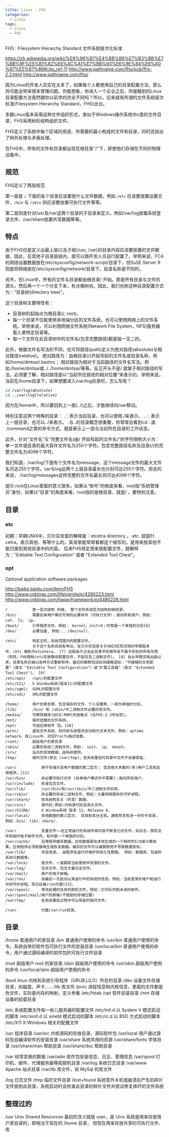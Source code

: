 ```yaml
---
title: Linux - FHS
categories:
  - Linux
tags:
  - Linux
  - FHS
---
```


FHS : Filesystem Hierarchy Standard 文件系统层次化标准

https://zh.wikipedia.org/wiki/%E6%96%87%E4%BB%B6%E7%B3%BB%E7%BB%9F%E5%B1%82%E6%AC%A1%E7%BB%93%E6%9E%84%E6%A0%87%E5%87%86#cite_ref-11
http://www.pathname.com/fhs/pub/fhs-2.3.html
http://www.pathname.com/fhs/

<!--more-->

因为Linux的开发人员实在太多了，如果每个人都使用自己的目录配置方法，那么将可能会带来很多管理问题。你能想象，你进入一个企业之后，所接触到的Linux目录配置方法竟然跟你以前学的完全不同吗？所以，后来就有所谓的文件系统层次标准(Filesystem Hierarchy Standard，FHS)出台。

多数Linux版本采用这种文件组织形式，类似于Windows操作系统中c盘的文件目录，FHS采用树形结构组织文件。

FHS定义了系统中每个区域的用途、所需要的最小构成的文件和目录，同时还给出了例外处理与矛盾处理。

在FHS中，所有的文件和目录都出现在根目录"/"下，即使他们存储在不同的物理设备中。
## 规范

FHS定义了两层规范

第一层是 `/` 下面的各个目录应该要放什么文件数据，例如 `/etc` 应该要放置设置文件，`/bin` 与 `/sbin` 则应该要放置可执行文件等等。

第二层则是针对/usr及/var这两个目录的子目录来定义。例如/var/log放置系统登录文件、/usr/share放置共享数据等等。

## 特点

由于FHS仅是定义出最上层(/)及子层(/usr, /var)的目录内容应该要放置的文件数据，因此，在其他子目录层级内，就可以随开发人员自行配置了。举例来说，FC4的网络设置数据放在/etc/sysconfig/network-script/目录下，但SuSE Server 9则是将网络放在/etc/sysconfig/network/目录下，目录名称是不同的。

另外，在Linux中，所有的文件与目录都由根目录/ 开始。那是所有目录与文件的源头。然后再一个一个分支下来，有点像树状。因此，我们也称这种目录配置方式为：“目录树(directory tree)”。

这个目录树主要特性有：
* 目录树的起始点为根目录(/, root)。
* 每一个目录不仅能使用本地端分区的文件系统，也可以使用网络上的文件系统。举例来说，可以利用网络文件系统(Network File System，NFS)服务器载入某特定目录等。
* 每一个文件在此目录树中的文件名(包含完整路径)都是独一无二的。

此外，根据文件名写法的不同，也可将路径(path)定义为绝对路径(absolute)与相对路径(relative)。
绝对路径为：由根目录(/)开始写起的文件名或目录名称，例如/home/dmtsai/.bashrc；
相对路径为相对于当前路径的文件名写法。例如./home/dmtsai或../../home/dmtsai/等等。反正开头不是/ 就属于相对路径的写法。必须要了解，相对路径是以“当前所在路径的相对位置”来表示的。举例来说，当前在/home目录下，如果想要进入/var/log目录时，怎么写呢？
```bash
cd /var/log(absolute)
cd ../var/log(relative)
```
因为在/home中，所以要回到上一层(../)之后，才能继续向/var移动。

特别注意这两个特殊的目录：
.：表示当前目录，也可以使用./来表示。
..：表示上一层目录，也可以../来表示。
.与..的目录概念很重要，你常常会看到cd ..或 ./command之类的命令方式，就是表示上一层与当前所在目录的工作状态。

此外，针对“文件名”与“完整文件名(由/ 开始写起的文件名)”的字符限制大小为：单一文件或目录的最大容许文件名为255个字符。包含完整路径名称及目录(/)的完整文件名为4096个字符。

我们知道，/var/log/下面有个文件名为message，这个message文件的最大文件名可达255个字符。var与log这两个上层目录最长也分别可达255个字符。但总的来说， /var/log/messages这样完整的文件名最长则可达4096个字符。

提示:root在Linux里面的意义很多。如果从“账号”的角度来看，root指“系统管理员”身份，如果以“目录”的角度来看，root指的是根目录，就是/ 。要特别注意。

## 目录

### etc

初期：早期UNIX中，贝尔实验室的解释是：etcetra directory 。 etc. 就是Et cetra。表示其他、等等什么的，英语里能常常看都这个缩写的。是用来放其他不能归类到其他目录中的内容。
后来FHS规定用来放配置文件，就解释为："Editable Text Configuration" 或者 "Extended Tool Chest"。

### opt

Optional application software packages

http://baike.baidu.com/item/FHS
http://www.cnblogs.com/lifeinsmile/p/4280223.html
http://www.cnblogs.com/happyframework/p/4480228.html

    /           第一层次结构 的根、 整个文件系统层次结构的根目录。
    /bin/       需要在单用户模式可用的必要命令（可执行文件）；面向所有用户，例如： cat、 ls、 cp。
    /boot/      引导程序文件，例如： kernel、initrd；时常是一个单独的分区[6]
    /dev/       必要设备, 例如：, /dev/null.

    /etc/       特定主机，系统范围内的配置文件。
                关于这个名称目前有争议。在贝尔实验室关于UNIX实现文档的早期版本中，/etc 被称为etcetera， [7] 这是由于过去此目录中存放所有不属于别处的所有东西（然而，FHS限制/etc存放静态配置文件，不能包含二进制文件）。 [8] 自从早期文档出版以来，目录名称已被以各种方式重新称呼。最近的解释包括反向缩略语如："可编辑的文本配置"（英文 "Editable Text Configuration"）或"扩展工具箱"（英文 "Extended Tool Chest")。 [9]
    /etc/opt/   /opt/的配置文件
    /etc/X11/   X Window系统(版本11)的配置文件
    /etc/sgml/  SGML的配置文件
    /etc/xml/   XML的配置文件

    /home/ 	    用户的家目录，包含保存的文件、个人设置等，一般为单独的分区。
    /lib/ 	    /bin/ 和 /sbin/中二进制文件必要的库文件。
    /media/ 	可移除媒体(如CD-ROM)的挂载点 (在FHS-2.3中出现)。
    /mnt/ 	    临时挂载的文件系统。
    /opt/ 	    可选应用软件 包。[10]
    /proc/ 	    虚拟文件系统，将内核与进程状态归档为文本文件。例如：uptime、 network。在Linux中，对应Procfs格式挂载。
    /root/ 	    超级用户的家目录
    /sbin/ 	    必要的系统二进制文件，例如： init、 ip、 mount。
    /srv/ 	    站点的具体数据，由系统提供。
    /tmp/ 	    临时文件(参见 /var/tmp)，在系统重启时目录中文件不会被保留。

    /usr/ 	        用于存储只读用户数据的第二层次； 包含绝大多数的(多)用户工具和应用程序。[11]
    /usr/bin/       非必要可执行文件 (在单用户模式中不需要)；面向所有用户。
    /usr/include/   标准包含文件。
    /usr/lib/       /usr/bin/和/usr/sbin/中二进制文件的库。
    /usr/sbin/      非必要的系统二进制文件，例如：大量网络服务的守护进程。
    /usr/share/     体系结构无关（共享）数据。
    /usr/src/       源代码,例如:内核源代码及其头文件。
    /usr/X11R6/     X Window系统 版本 11, Release 6.
    /usr/local/     本地数据的第三层次， 具体到本台主机。通常而言有进一步的子目录， 例如：bin/、lib/、share/.

    /var/ 	        变量文件——在正常运行的系统中其内容不断变化的文件，如日志，脱机文件和临时电子邮件文件。有时是一个单独的分区。
    /var/cache/     应用程序缓存数据。这些数据是在本地生成的一个耗时的I/O或计算结果。应用程序必须能够再生或恢复数据。缓存的文件可以被删除而不导致数据丢失。
    /var/lib/       状态信息。 由程序在运行时维护的持久性数据。 例如：数据库、包装的系统元数据等。
    /var/lock/      锁文件，一类跟踪当前使用中资源的文件。 
    /var/log/       日志文件，包含大量日志文件。
    /var/mail/      用户的电子邮箱。 
    /var/run/       自最后一次启动以来运行中的系统的信息，例如：当前登录的用户和运行中的守护进程。现已经被/run代替[13]。 
    /var/spool/     等待处理的任务的脱机文件，例如：打印队列和未读的邮件。 
    /var/spool/mail/用户的邮箱(不鼓励的存储位置) 
    /var/tmp/       在系统重启过程中可以保留的临时文件。

    /run/ 	        代替/var/run目录。

## 目录

/home               普通用户的家目录
/bin                普通用户使用的命令
/usr/bin            普通用户使用的命令，系统自带的软件包可执行文件的安装目录
/usr/local/bin      普通用户使用的命令，用户通过源码编译的软件包的可执行文件目录

/root               超级用户 root 的家目录
/sbin               超级用户使用的命令
/usr/sbin           超级用户使用的命令
/usr/local/sbin     超级用户使用的命令

/boot               linux 内核和系统引导程序（GRUB,LILO）所在的目录
/dev                设备文件存储目录，如磁盘、声卡……
/lib                库文件
/proc               进程信息和内核信息，里面的文件都是伪文件，实际是内存的映射，定义参看 /etc/fstab
/opt                软件安装目录
/mnt                存储设备的挂载目录

/etc                系统配置文件和一些儿服务器的配置文件
/etc/init.d         以 System V 模式启动的脚本
/etc/xinit.d        以 xinetd 模式启动的脚本
/etc/rc.d           以 BSD 方式启动的脚本
/etc/X11            X-Windows 相关的配置文件

/usr                程序目录
/usr/src            内核源码的存放目录，源码软件包
/usr/local          用户通过源码包自编译软件的安装目录
/usr/share          系统共用的资源
/usr/share/fonts    字体目录
/usr/share/man      帮助目录
/usr/share/doc      帮助目录

/var                经常变换的数据
/var/adm            软件包安装信息、日志、管理信息
/var/spool          打印机、邮件、代理服务器等假脱机目录
/var/log            系统日志目录
/var/www            Apache 站点目录
/var/lib            库文件，如 MySql 的库文件


/log                日志文件
/tmp                临时文件目录
/lost+found         系统意外关机或崩溃后产生的碎片文件放到此目录，系统启动时会检查此目录的碎片文件并尝试修复摔坏的文件系统


## 整理过的

/usr                Unix Shared Resources
                    最初的含义就是 user，是 Unix 系统是用来存放用户家目录的，即相当于现在的 /home 目录，
                    但现在用来存放共享的可执行文件、库
